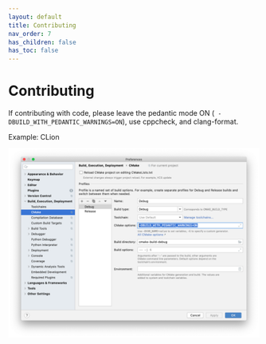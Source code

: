 ```yaml
---
layout: default
title: Contributing
nav_order: 7
has_children: false
has_toc: false
---
```

# Contributing

If contributing with code, please leave the pedantic mode ON (` -DBUILD_WITH_PEDANTIC_WARNINGS=ON`), use cppcheck, and clang-format.


Example: CLion
    
![CLion Settings with Pedantic Mode](images/pedantic_clion.png)
    






<!-- Generated with mdsplit: https://github.com/alandefreitas/mdsplit -->
